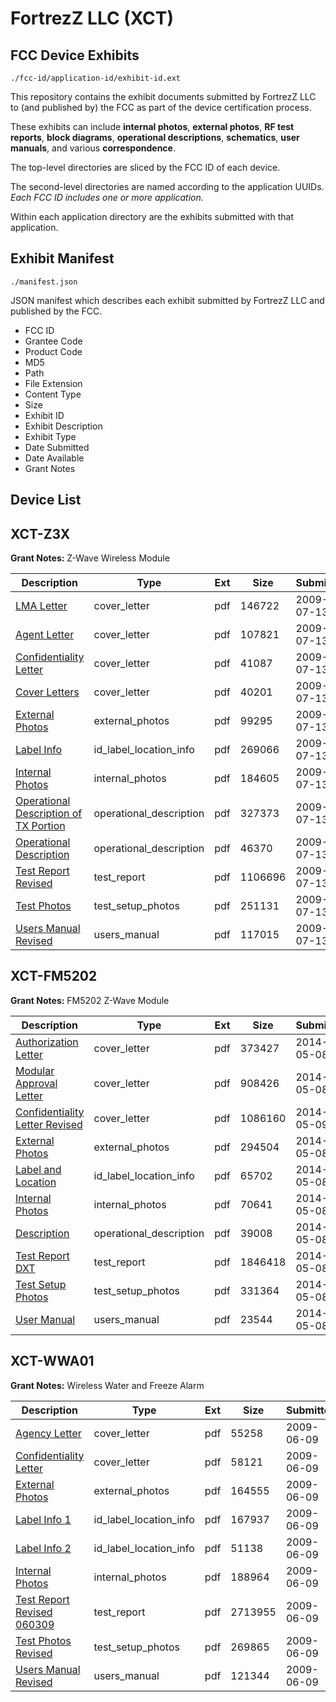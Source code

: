 # FortrezZ LLC (XCT)
## FCC Device Exhibits

```
./fcc-id/application-id/exhibit-id.ext
```

This repository contains the exhibit documents submitted by FortrezZ LLC to (and published by) the FCC as part of the device certification process.

These exhibits can include **internal photos**, **external photos**, **RF test reports**, **block diagrams**, **operational descriptions**, **schematics**, **user manuals**, and various **correspondence**.

The top-level directories are sliced by the FCC ID of each device.

The second-level directories are named according to the application UUIDs. *Each FCC ID includes one or more application.*

Within each application directory are the exhibits submitted with that application. 

## Exhibit Manifest

```
./manifest.json
```

JSON manifest which describes each exhibit submitted by FortrezZ LLC and published by the FCC.

- FCC ID
- Grantee Code
- Product Code
- MD5
- Path
- File Extension
- Content Type
- Size
- Exhibit ID
- Exhibit Description
- Exhibit Type
- Date Submitted
- Date Available
- Grant Notes

## Device List
## XCT-Z3X
**Grant Notes:** Z-Wave Wireless Module

| Description | Type | Ext | Size | Submitted | Available |
| ----------- | ---- | --- | ---- | --------- | --------- |
| [LMA Letter](XCT-Z3X/d5481933d5b7071508bdf9e7c7a8adc2/1137326.pdf) | cover_letter | pdf | 146722 | 2009-07-13 | 2009-07-13 |
| [Agent Letter](XCT-Z3X/d5481933d5b7071508bdf9e7c7a8adc2/1137327.pdf) | cover_letter | pdf | 107821 | 2009-07-13 | 2009-07-13 |
| [Confidentiality Letter](XCT-Z3X/d5481933d5b7071508bdf9e7c7a8adc2/1137328.pdf) | cover_letter | pdf | 41087 | 2009-07-13 | 2009-07-13 |
| [Cover Letters](XCT-Z3X/d5481933d5b7071508bdf9e7c7a8adc2/1137329.pdf) | cover_letter | pdf | 40201 | 2009-07-13 | 2009-07-13 |
| [External Photos](XCT-Z3X/d5481933d5b7071508bdf9e7c7a8adc2/1137331.pdf) | external_photos | pdf | 99295 | 2009-07-13 | 2009-07-13 |
| [Label Info](XCT-Z3X/d5481933d5b7071508bdf9e7c7a8adc2/1137333.pdf) | id_label_location_info | pdf | 269066 | 2009-07-13 | 2009-07-13 |
| [Internal Photos](XCT-Z3X/d5481933d5b7071508bdf9e7c7a8adc2/1137332.pdf) | internal_photos | pdf | 184605 | 2009-07-13 | 2009-07-13 |
| [Operational Description of TX Portion](XCT-Z3X/d5481933d5b7071508bdf9e7c7a8adc2/1137325.pdf) | operational_description | pdf | 327373 | 2009-07-13 | 2009-07-13 |
| [Operational Description](XCT-Z3X/d5481933d5b7071508bdf9e7c7a8adc2/1137334.pdf) | operational_description | pdf | 46370 | 2009-07-13 | 2009-07-13 |
| [Test Report Revised](XCT-Z3X/d5481933d5b7071508bdf9e7c7a8adc2/1137338.pdf) | test_report | pdf | 1106696 | 2009-07-13 | 2009-07-13 |
| [Test Photos](XCT-Z3X/d5481933d5b7071508bdf9e7c7a8adc2/1137339.pdf) | test_setup_photos | pdf | 251131 | 2009-07-13 | 2009-07-13 |
| [Users Manual Revised](XCT-Z3X/d5481933d5b7071508bdf9e7c7a8adc2/1137340.pdf) | users_manual | pdf | 117015 | 2009-07-13 | 2009-07-13 |
## XCT-FM5202
**Grant Notes:** FM5202 Z-Wave Module

| Description | Type | Ext | Size | Submitted | Available |
| ----------- | ---- | --- | ---- | --------- | --------- |
| [Authorization Letter](XCT-FM5202/19d4f8a0dcecf626ecd4112bdc7fa54b/2261569.pdf) | cover_letter | pdf | 373427 | 2014-05-08 | 2014-05-13 |
| [Modular Approval Letter](XCT-FM5202/19d4f8a0dcecf626ecd4112bdc7fa54b/2261571.pdf) | cover_letter | pdf | 908426 | 2014-05-08 | 2014-05-13 |
| [Confidentiality Letter Revised](XCT-FM5202/19d4f8a0dcecf626ecd4112bdc7fa54b/2262266.pdf) | cover_letter | pdf | 1086160 | 2014-05-09 | 2014-05-13 |
| [External Photos](XCT-FM5202/19d4f8a0dcecf626ecd4112bdc7fa54b/2261573.pdf) | external_photos | pdf | 294504 | 2014-05-08 | 2014-05-13 |
| [Label and Location](XCT-FM5202/19d4f8a0dcecf626ecd4112bdc7fa54b/2261575.pdf) | id_label_location_info | pdf | 65702 | 2014-05-08 | 2014-05-13 |
| [Internal Photos](XCT-FM5202/19d4f8a0dcecf626ecd4112bdc7fa54b/2261574.pdf) | internal_photos | pdf | 70641 | 2014-05-08 | 2014-05-13 |
| [Description](XCT-FM5202/19d4f8a0dcecf626ecd4112bdc7fa54b/2261576.pdf) | operational_description | pdf | 39008 | 2014-05-08 | 2014-05-13 |
| [Test Report DXT](XCT-FM5202/19d4f8a0dcecf626ecd4112bdc7fa54b/2261579.pdf) | test_report | pdf | 1846418 | 2014-05-08 | 2014-05-13 |
| [Test Setup Photos](XCT-FM5202/19d4f8a0dcecf626ecd4112bdc7fa54b/2261580.pdf) | test_setup_photos | pdf | 331364 | 2014-05-08 | 2014-05-13 |
| [User Manual](XCT-FM5202/19d4f8a0dcecf626ecd4112bdc7fa54b/2261581.pdf) | users_manual | pdf | 23544 | 2014-05-08 | 2014-05-13 |
## XCT-WWA01
**Grant Notes:** Wireless Water and Freeze Alarm

| Description | Type | Ext | Size | Submitted | Available |
| ----------- | ---- | --- | ---- | --------- | --------- |
| [Agency Letter](XCT-WWA01/5cd34e14458c185a7885ff65eacf6ae0/1121780.pdf) | cover_letter | pdf | 55258 | 2009-06-09 | 2009-06-09 |
| [Confidentiality Letter](XCT-WWA01/5cd34e14458c185a7885ff65eacf6ae0/1121781.pdf) | cover_letter | pdf | 58121 | 2009-06-09 | 2009-06-09 |
| [External Photos](XCT-WWA01/5cd34e14458c185a7885ff65eacf6ae0/1121782.pdf) | external_photos | pdf | 164555 | 2009-06-09 | 2009-06-09 |
| [Label Info 1](XCT-WWA01/5cd34e14458c185a7885ff65eacf6ae0/1121787.pdf) | id_label_location_info | pdf | 167937 | 2009-06-09 | 2009-06-09 |
| [Label Info 2](XCT-WWA01/5cd34e14458c185a7885ff65eacf6ae0/1121788.pdf) | id_label_location_info | pdf | 51138 | 2009-06-09 | 2009-06-09 |
| [Internal Photos](XCT-WWA01/5cd34e14458c185a7885ff65eacf6ae0/1121784.pdf) | internal_photos | pdf | 188964 | 2009-06-09 | 2009-06-09 |
| [Test Report Revised 060309](XCT-WWA01/5cd34e14458c185a7885ff65eacf6ae0/1121791.pdf) | test_report | pdf | 2713955 | 2009-06-09 | 2009-06-09 |
| [Test Photos Revised](XCT-WWA01/5cd34e14458c185a7885ff65eacf6ae0/1121792.pdf) | test_setup_photos | pdf | 269865 | 2009-06-09 | 2009-06-09 |
| [Users Manual Revised](XCT-WWA01/5cd34e14458c185a7885ff65eacf6ae0/1121793.pdf) | users_manual | pdf | 121344 | 2009-06-09 | 2009-06-09 |
